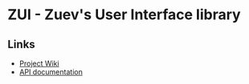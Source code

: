 ZUI - Zuev's User Interface library
===================================

Links
-----

- [Project Wiki](https://github.com/nikitazu/zui/wiki)
- [API documentation](https://nikitazu.github.io/zui/index.html)
